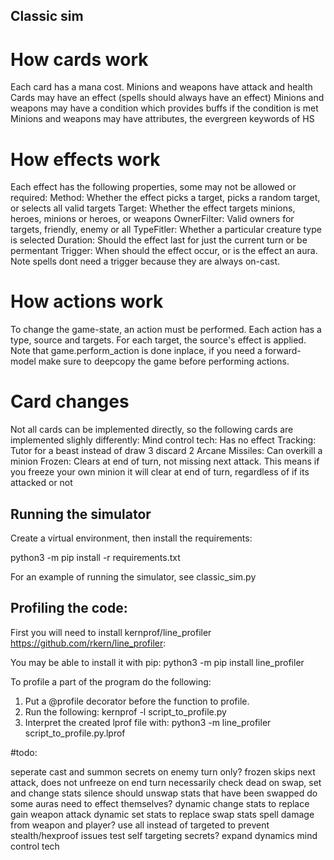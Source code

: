 ## Classic sim

# How cards work
Each card has a mana cost. Minions and weapons have attack and health
Cards may have an effect (spells should always have an effect)
Minions and weapons may have a condition which provides buffs if the condition is met
Minions and weapons may have attributes, the evergreen keywords of HS

# How effects work
Each effect has the following properties, some may not be allowed or required:
Method: Whether the effect picks a target, picks a random target, or selects all valid targets
Target: Whether the effect targets minions, heroes, minions or heroes, or weapons 
OwnerFilter: Valid owners for targets, friendly, enemy or all
TypeFitler: Whether a particular creature type is selected
Duration: Should the effect last for just the current turn or be permentant
Trigger: When should the effect occur, or is the effect an aura. Note spells dont need a trigger because they are always on-cast.

# How actions work
To change the game-state, an action must be performed. Each action has a type, source and targets. For each target, the source's effect is applied. Note that game.perform_action is done inplace, if you need a forward-model make sure to deepcopy the game before performing actions.

# Card changes
Not all cards can be implemented directly, so the following cards are implemented slighly differently:
Mind control tech: Has no effect
Tracking: Tutor for a beast instead of draw 3 discard 2
Arcane Missiles: Can overkill a minion
Frozen: Clears at end of turn, not missing next attack. This means if you freeze your own minion it will clear at end of turn, regardless of if its attacked or not

## Running the simulator
Create a virtual environment, then install the requirements:

python3 -m pip install -r requirements.txt

For an example of running the simulator, see classic_sim.py


## Profiling the code:
First you will need to install kernprof/line_profiler https://github.com/rkern/line_profiler:

You may be able to install it with pip:
python3 -m pip install line_profiler

To profile a part of the program do the following:

1. Put a @profile decorator before the function to profile.
2. Run the following:
kernprof -l script_to_profile.py
3. Interpret the created lprof file with:
python3 -m line_profiler script_to_profile.py.lprof



#todo:

seperate cast and summon
secrets on enemy turn only?
frozen skips next attack, does not unfreeze on end turn necessarily
check dead on swap, set and change stats
silence should unswap stats that have been swapped
do some auras need to effect themselves?
dynamic change stats to replace gain weapon attack
dynamic set stats to replace swap stats
spell damage from weapon and player?
use all instead of targeted to prevent stealth/hexproof issues
test self targeting secrets?
expand dynamics
mind control tech